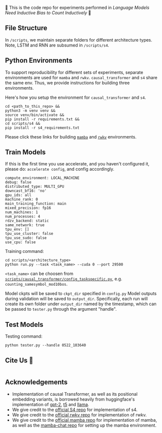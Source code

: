 
&#x1f31f; This is the code repo for experiments performed in *Language Models Need Inductive Bias to Count Inductively* &#x1f31f;

## File Structure
In `/scripts`, we maintain separate folders for different architecture types. Note, LSTM and RNN are subsumed in `/scripts/s4`.

## Python Environments

To support reproducibility for different sets of experiments, separate environments are used for `mamba` and `rwkv`. `causal_transformer` and `s4` share the same env. Thus, we provide instructions for building three environments.

Here's how you setup the environment for `causal_transformer` and `s4`. 
```
cd <path_to_this_repo> &&
python3 -m venv venv &&
source venv/bin/activate &&
pip install -r requirements.txt &&
cd scripts/s4 &&
pip install -r s4_requirements.txt
```
Please click these links for building [`mamba`](https://github.com/zdxdsw/think_more_like_Transformers/blob/master/scripts/mamba/README.md) and [`rwkv`](https://github.com/zdxdsw/think_more_like_Transformers/blob/master/scripts/rwkv-v5/README.md) environments.

## Train Models
If this is the first time you use accelerate, and you haven't configured it, please do:
`accelerate config`, and config accordingly.
```
compute_environment: LOCAL_MACHINE
debug: false
distributed_type: MULTI_GPU
downcast_bf16: 'no'
gpu_ids: all
machine_rank: 0
main_training_function: main
mixed_precision: fp16
num_machines: 1
num_processes: 4
rdzv_backend: static
same_network: true
tpu_env: []
tpu_use_cluster: false
tpu_use_sudo: false
use_cpu: false
```

Training command:
```
cd scripts/<architecture_type>
python run.py --task <task_name> --cuda 0 --port 29500
```

`<task_name>` can be choosen from [`scripts/causal_transformer/config_taskspecific.py`](https://github.com/zdxdsw/think_more_like_Transformers/blob/master/scripts/causal_transformer/config_taskspecific.py), e.g. `counting_samesymbol_mod10bos`.

Model ckpts will be saved to `ckpt_dir` specified in `config.py`
Model outputs during validation will be saved to `output_dir`. Specifically, each run will create its own folder under `output_dir` named by the timestamp, which can be passed to `tester.py` through the argument "handle".

## Test Models

Testing command:
```
python tester.py --handle 0522_103640
```

## Cite Us &#x1f64f;
```
```

## Acknowledgements
- Implementation of causal Transformer, as well as its positional embedding variants, is borrowed heavily from huggingface's implementation of [gpt-2](https://github.com/huggingface/transformers/blob/v4.5.0/src/transformers/models/gpt2/modeling_gpt2.py), [t5](https://github.com/huggingface/transformers/blob/main/src/transformers/models/t5/modeling_t5.py) and [llama](https://github.com/huggingface/transformers/blob/v4.39.3/src/transformers/models/llama/modeling_llama.py).
- We give credit to the [official S4 repo](https://github.com/state-spaces/s4/blob/main/models/s4/s4.py) for implementation of s4.
- We give credit to the [official rwkv repo](https://github.com/BlinkDL/RWKV-LM/tree/main/RWKV-v5) for implementation of rwkv.
- We give credit to the [official mamba repo](https://github.com/state-spaces/mamba) for implementation of mamba, as well as the [mamba-chat repo](https://github.com/redotvideo/mamba-chat) for setting up the mamba environment. 
